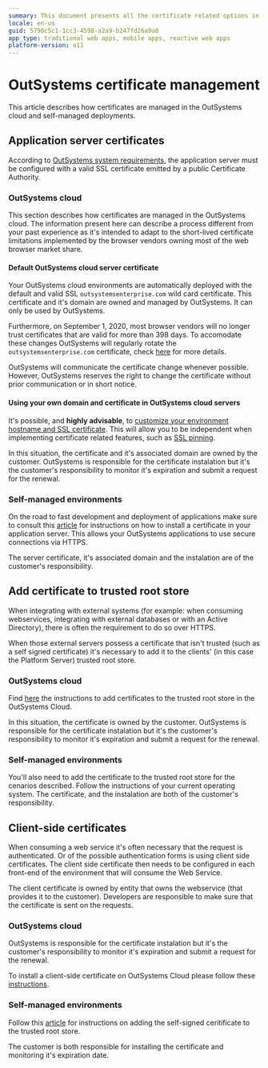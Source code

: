 ```yaml
---
summary: This document presents all the certificate related options in OutSystems. It also clarifies on certificate ownership and responsibilities.
locale: en-us
guid: 5790c5c1-1cc3-4598-a2a9-b247fd26a9a0
app_type: traditional web apps, mobile apps, reactive web apps
platform-version: o11
---
```


# OutSystems certificate management

This article describes how certificates are managed in the OutSystems cloud and self-managed deployments.

## Application server certificates

According to [OutSystems system requirements](https://success.outsystems.com/Documentation/11/Setting_Up_OutSystems/OutSystems_system_requirements), the application server must be configured with a valid SSL certificate emitted by a public Certificate Authority.

### OutSystems cloud

This section describes how certificates are managed in the OutSystems cloud. The information present here can describe a process different from your past experience as it's intended to adapt to the short-lived certificate limitations implemented by the browser vendors owning most of the web browser market share.

#### Default OutSystems cloud server certificate

Your OutSystems cloud environments are automatically deployed with the default and valid SSL `outsystemsenterprise.com` wild card certificate. This certificate and it's domain are owned and managed by OutSystems. It can only be used by OutSystems.

Furthermore, on September 1, 2020, most browser vendors will no longer trust certificates that are valid for more than 398 days. To accomodate these changes OutSystems will regularly rotate the `outsystemsenterprise.com` certificate, check [here](https://success.outsystems.com/Support/Security/OutSystems_Cloud_certificate_rotation) for more details.

<div class="warning" markdown="1">

OutSystems will communicate the certificate change whenever possible. However, OutSystems reserves the right to change the certificate without prior communication or in short notice.

</div>

#### Using your own domain and certificate in OutSystems cloud servers

It's possible, and **highly advisable**, to [customize your environment hostname and SSL certificate](https://success.outsystems.com/Support/Enterprise_Customers/Installation/Enable_Custom_SSL_Domain_In_OutSystems_PaaS). This will allow you to be independent when implementing certificate related features, such as [SSL pinning](https://www.outsystems.com/forge/Component_Documentation.aspx?ProjectId=1873&ProjectName=ssl-pinning-plugin). 

In this situation, the certificate and it's associated domain are owned by the customer. OutSystems is responsible for the certificate instalation but it's the customer's responsibility to monitor it's expiration and submit a request for the renewal.

### Self-managed environments

On the road to fast development and deployment of applications make sure to consult this [article](https://success.outsystems.com/Support/Enterprise_Customers/Installation/How_to_install_an_SSL_Certificate_for_the_OutSystems_platform) for instructions on how to install a certificate in your application server. This allows your OutSystems applications to use secure connections via HTTPS.

The server certificate, it's associated domain and the instalation are of the customer's responsibility.

## Add certificate to trusted root store

When integrating with external systems (for example: when consuming webservices, integrating with external databases or with an Active Directory), there is often the requirement to do so over HTTPS.

When those external servers possess a certificate that isn't trusted (such as a self signed certificate) it's necessary to add it to the clients' (in this case the Platform Server) trusted root store. 

### OutSystems cloud

Find [here](https://success.outsystems.com/Support/Enterprise_Customers/Maintenance_and_Operations/Add_certificate_to_trusted_root_store_in_OutSystems_cloud) the instructions to add certificates to the trusted root store in the OutSystems Cloud.

In this situation, the certificate is owned by the customer. OutSystems is responsible for the certificate instalation but it's the customer's responsibility to monitor it's expiration and submit a request for the renewal.

### Self-managed environments

You'll also need to add the certificate to the trusted root store for the cenarios described. Follow the instructions of your current operating system.
The certificate, and the instalation are both of the customer's responsibility.


## Client-side certificates

When consuming a web service it's often necessary that the request is authenticated. Or of the possible authentication forms is using client side certificates. The client side certificate then needs to be configured in each front-end of the environment that will consume the Web Service. 

The client certificate is owned by entity that owns the webservice (that provides it to the customer). Developers are responsible to make sure that the certificate is sent on the requests.

### OutSystems cloud

OutSystems is responsible for the certificate instalation but it's the customer's responsibility to monitor it's expiration and submit a request for the renewal. 

To install a client-side certificate on OutSystems Cloud please follow these [instructions](https://success.outsystems.com/Support/Enterprise_Customers/Maintenance_and_Operations/Requesting_to_install_client-side_certificates_on_OutSystems_cloud).

### Self-managed environments

Follow this [article](https://success.outsystems.com/Support/Enterprise_Customers/Installation/Add_self_signed_certificate_to_trusted_root_store_on_OutSystems) for instructions on adding the self-signed ceritificate to the trusted root store.

The customer is both responsible for installing the certificate and monitoring it's expiration date.

